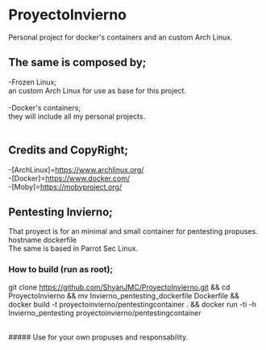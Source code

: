 # ProyectoInvierno
Personal project for docker's containers and an custom Arch Linux. 

## The same is composed by;
-Frozen Linux; <br /> an custom Arch Linux for use as base for this project. <br /><br />
-Docker's containers; <br /> they will include all my personal projects. <br /><br />

## Credits and CopyRight;
-[ArchLinux]=https://www.archlinux.org/ <br />
-[Docker]=https://www.docker.com/ <br />
-[Moby]=https://mobyproject.org/ <br />

## Pentesting Invierno;
That proyect is for an minimal and small container for pentesting propuses. hostname dockerfile<br />
The same is based in Parrot Sec Linux. <br />

### How to build (run as root); <br />
git clone https://github.com/ShyanJMC/ProyectoInvierno.git && cd ProyectoInvierno && mv Invierno_pentesting_dockerfile Dockerfile && docker build -t proyectoinvierno/pentestingcontainer . && docker run -ti -h Invierno_pentesting proyectoinvierno/pentestingcontainer

<br />
##### Use for your own propuses and responsability.
